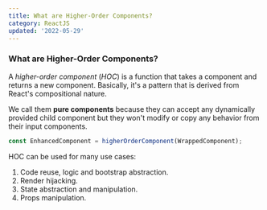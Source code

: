 ```yaml
---
title: What are Higher-Order Components?
category: ReactJS
updated: '2022-05-29'
---
```


### What are Higher-Order Components?

A _higher-order component_ (_HOC_) is a function that takes a component and returns a new component. Basically, it's a pattern that is derived from React's compositional nature.

We call them **pure components** because they can accept any dynamically provided child component but they won't modify or copy any behavior from their input components.

```javascript
const EnhancedComponent = higherOrderComponent(WrappedComponent);
```

HOC can be used for many use cases:

1. Code reuse, logic and bootstrap abstraction.
2. Render hijacking.
3. State abstraction and manipulation.
4. Props manipulation.
